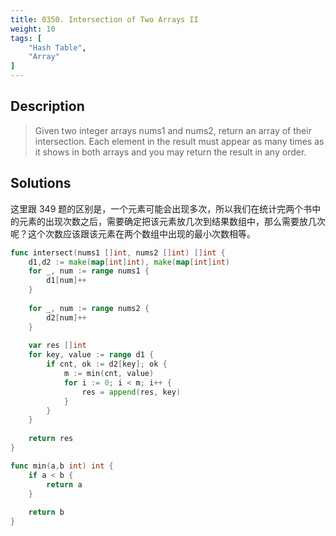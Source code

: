 ```yaml
---
title: 0350. Intersection of Two Arrays II
weight: 10
tags: [
	"Hash Table",
	"Array"
]
---
```

## Description
> Given two integer arrays nums1 and nums2, return an array of their intersection. Each element in the result must appear as many times as it shows in both arrays and you may return the result in any order.

## Solutions
这里跟 349 题的区别是，一个元素可能会出现多次，所以我们在统计完两个书中的元素的出现次数之后，需要确定把该元素放几次到结果数组中，那么需要放几次呢？这个次数应该跟该元素在两个数组中出现的最小次数相等。
```go
func intersect(nums1 []int, nums2 []int) []int {
    d1,d2 := make(map[int]int), make(map[int]int)
    for _, num := range nums1 {
        d1[num]++
    }
    
    for _, num := range nums2 {
        d2[num]++
    }
    
    var res []int
    for key, value := range d1 {
        if cnt, ok := d2[key]; ok {
            m := min(cnt, value)
            for i := 0; i < m; i++ {
                res = append(res, key)
            }
        }
    }
    
    return res
}

func min(a,b int) int {
    if a < b {
        return a
    }
    
    return b
}
```
